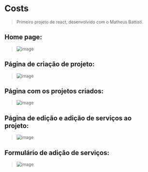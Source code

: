 # **Costs**

> Primeiro projeto de react, desenvolvido com o Matheus Battisti.

## Home page:
> ![image](https://user-images.githubusercontent.com/111945115/210095533-c9c50767-8a19-4a8f-ba1d-2fa37c4117d0.png)

## Página de criação de projeto:
> ![image](https://user-images.githubusercontent.com/111945115/210095609-438054c8-68d9-4ae4-b842-6a15e3e25613.png)

## Página com os projetos criados: 
> ![image](https://user-images.githubusercontent.com/111945115/210095749-09fa0e4d-297c-4483-89be-21ef11a05cf0.png)

## Página de edição e adição de serviços ao projeto:
> ![image](https://user-images.githubusercontent.com/111945115/210095904-e2792093-037c-4b17-bf9a-b1e2036fbce2.png)

## Formulário de adição de serviços:
> ![image](https://user-images.githubusercontent.com/111945115/210095994-7f2d19ce-2866-4fe6-9f44-fbcea7468607.png)

